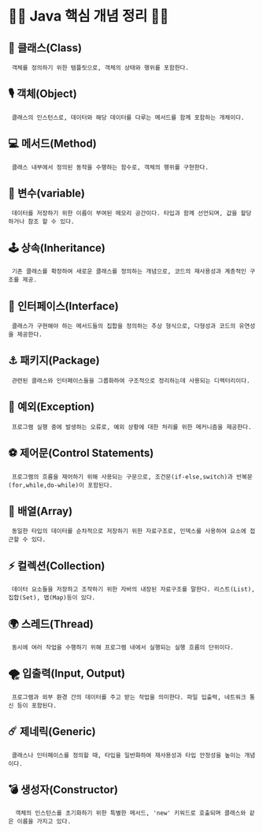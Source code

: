 # 🤜🤜 Java 핵심 개념 정리 🤛🤛

##  🗿 클래스(Class)
     객체를 정의하기 위한 템플릿으로, 객체의 상태와 행위를 포함한다.

##  🎙️ 객체(Object)
     클래스의 인스턴스로, 데이터와 해당 데이터를 다루는 메서드를 함께 포함하는 개체이다.
    
##  💻 메서드(Method)
     클래스 내부에서 정의된 동작을 수행하는 함수로, 객체의 행위를 구현한다.
    
## 💎 변수(variable)
     데이터를 저장하기 위한 이름이 부여된 메모리 공간이다. 타입과 함께 선언되며, 값을 할당하거나 참조 할 수 있다.
     
## 🕹️ 상속(Inheritance)
     기존 클래스를 확장하여 새로운 클래스를 정의하는 개념으로, 코드의 재사용성과 계층적인 구조를 제공.
     
## 📌 인터페이스(Interface)
     클래스가 구현해야 하는 메서드들의 집합을 정의하는 추상 형식으로, 다형성과 코드의 유연성을 제공한다.
     
## ⚓ 패키지(Package)
     관련된 클래스와 인터페이스들을 그룹화하여 구조적으로 정리하는데 사용되는 디렉터리이다.
     
## 🗽 예외(Exception)
     프로그램 실행 중에 발생하는 오류로, 예외 상황에 대한 처리를 위한 메커니즘을 제공한다.
     
## ⚽ 제어문(Control Statements)
     프로그램의 흐름을 제어하기 위해 사용되는 구문으로, 조건문(if-else,switch)과 반복문(for,while,do-while)이 포함된다.
     
## 🎱 배열(Array)
     동일한 타입의 데이터를 순차적으로 저장하기 위한 자료구조로, 인덱스를 사용하여 요소에 접근할 수 있다.
     
## ⚡ 컬렉션(Collection)
     데이터 요소들을 저장하고 조작하기 위한 자바의 내장된 자료구조를 말한다. 리스트(List), 집합(Set), 맵(Map)등이 있다.
     
## 🌍 스레드(Thread)
     동시에 여러 작업을 수행하기 위해 프로그램 내에서 실행되는 실행 흐름의 단위이다.
     
## 🌪️ 입출력(Input, Output)
     프로그램과 외부 환경 간의 데이터를 주고 받는 작업을 의미한다. 파일 입출력, 네트워크 통신 등이 포함된다.
     
## ☄️ 제네릭(Generic)
     클래스나 인터페이스를 정의할 때, 타입을 일반화하여 재사용성과 타입 안정성을 높이는 개념이다.
     
## 💣 생성자(Constructor)
      객체의 인스턴스를 초기화하기 위한 특별한 메서드, 'new' 키워드로 호출되며 클래스와 같은 이름을 가지고 있다.
